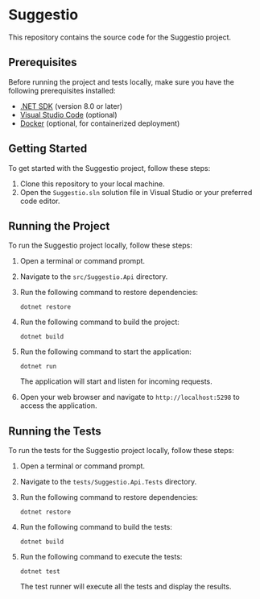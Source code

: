 # Suggestio
This repository contains the source code for the Suggestio project.

## Prerequisites

Before running the project and tests locally, make sure you have the following prerequisites installed:

- [.NET SDK](https://dotnet.microsoft.com/download) (version 8.0 or later)
- [Visual Studio Code](https://code.visualstudio.com/) (optional)
- [Docker](https://www.docker.com/) (optional, for containerized deployment)

## Getting Started

To get started with the Suggestio project, follow these steps:

1. Clone this repository to your local machine.
2. Open the `Suggestio.sln` solution file in Visual Studio or your preferred code editor.

## Running the Project

To run the Suggestio project locally, follow these steps:

1. Open a terminal or command prompt.
2. Navigate to the `src/Suggestio.Api` directory.
3. Run the following command to restore dependencies:

    ```shell
    dotnet restore
    ```

4. Run the following command to build the project:

    ```shell
    dotnet build
    ```

5. Run the following command to start the application:

    ```shell
    dotnet run
    ```

    The application will start and listen for incoming requests.

7. Open your web browser and navigate to `http://localhost:5298` to access the application.

## Running the Tests

To run the tests for the Suggestio project locally, follow these steps:

1. Open a terminal or command prompt.
2. Navigate to the `tests/Suggestio.Api.Tests` directory.
3. Run the following command to restore dependencies:

    ```shell
    dotnet restore
    ```

4. Run the following command to build the tests:

    ```shell
    dotnet build
    ```

5. Run the following command to execute the tests:

    ```shell
    dotnet test
    ```

    The test runner will execute all the tests and display the results.